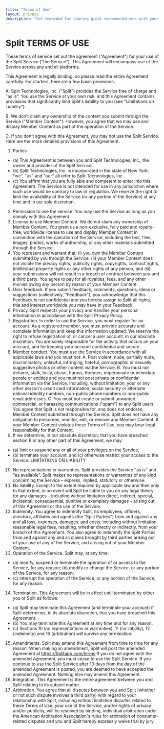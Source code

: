 ```yaml
---
title: "Terms of Use"
layout: privacy
description: "Get rewarded for sharing great recommendations with your friends and family."
---
```


# Split TERMS OF USE

These terms of service set out the agreement ("Agreement") for your use of the Split Service ("the Service"). This Agreement will encompass use of the Service across any and all platforms.

This Agreement is legally binding, so please read the entire Agreement carefully. For starters, here are a few basic provisions:

A. Split Technologies, Inc. ("Split") provides the Service free of charge and "as is". You use the Service at your own risk, and this Agreement contains provisions that significantly limit Split's liability to you (see "Limitations on Liability").

B. We don’t claim any ownership of the content you submit through the Service ("Member Content"). However, you agree that we may use and display Member Content as part of the operation of the Service.

C. If you don’t agree with this Agreement, you may not use the Split Service.
Here are the more detailed provisions of this Agreement:

1. Parties
  - (a) This Agreement is between you and Split Technologies, Inc., the owner and provider of the Split Service.
  - (b) Split Technologies, Inc. is incorporated in the state of New York; "we", "us" and "our" all refer to Split Technologies, Inc..
  - (c) You affirm that you are fully able and competent to enter into this Agreement. The Service is not intended for use in any jurisdiction where such use would be contrary to law or regulation. We reserve the right to limit the availability of the Service (or any portion of the Service) at any time and in our sole discretion.
2. Permission to use the service. You may use the Service as long as you comply with this Agreement.
3. License to use Member Content. We do not claim any ownership of Member Content. You grant us a non-exclusive, fully paid and royalty-free, worldwide license to use and display Member Content in connection with the operation of the Service, including the text, files, images, photos, works of authorship, or any other materials submitted through the Service.
4. You represent and warrant that: (i) you own the Member Content submitted by you through the Service, (ii) your Member Content does not violate the privacy rights, publicity rights, copyrights, contract rights, intellectual property rights or any other rights of any person, and (iii) your submissions will not result in a breach of contract between you and a third party. You agree to pay for all royalties, fees, and any other monies owing any person by reason of your Member Content.
5. User feedback. If you submit feedback, comments, questions, ideas or suggestions (collectively, "Feedback"), you acknowledge that this Feedback is not confidential and you hereby assign to Split all rights, title and interest worldwide you may have in your Feedback.
6. Privacy. Split respects your privacy and handles your personal information in accordance with the Split Privacy Policy.
7. Registration. In order to use the Service, you must register for an account. As a registered member, you must provide accurate and complete information and keep this information updated. We reserve the right to refuse registration of, or cancel a user account, in our absolute discretion. You are solely responsible for the activity that occurs on your account, and for keeping your account confidential and secure.
8. Member conduct. You must use the Service in accordance with all applicable laws and you must not:
A. Post violent, nude, partially nude, discriminatory, unlawful, infringing, hateful, pornographic or sexually suggestive photos or other content via the Service.
B. You must not defame, stalk, bully, abuse, harass, threaten, impersonate or intimidate people or entities and you must not post private or confidential information via the Service, including, without limitation, your or any other person's credit card information, social security or alternate national identity numbers, non-public phone numbers or non-public email addresses.
C. You must not create or submit unwanted, commercial, or harassing communications ("spam") to any Split users.
You agree that Split is not responsible for, and does not endorse, Member Content submitted through the Service. Split does not have any obligation to prescreen, monitor, edit, or remove any Member Content. If your Member Content violates these Terms of Use, you may bear legal responsibility for that Content.
9. If we determine, in our absolute discretion, that you have breached section 8 or any other part of this Agreement, we may:
  - (a) limit or suspend any or all of your privileges on the Service;
  - (b) terminate your account; and (c) otherwise restrict your access to the Service.
LIMITATIONS ON LIABILITY
10. No representations or warranties. Split provides the Service "as is" and "as available". Split makes no representations or warranties of any kind concerning the Service – express, implied, statutory or otherwise.
11. No liability. Except to the extent required by applicable law and then only to that extent, in no event will Split be liable to you on any legal theory for any damages – including without limitation direct, indirect, special, incidental, consequential, punitive or exemplary damages – arising out of this Agreement or the use of the Service.
12. Indemnity. You agree to indemnify Split, its employees, officers, directors, affiliates and agents (the "Split Parties") from and against any and all loss, expenses, damages, and costs, including without limitation reasonable legal fees, resulting, whether directly or indirectly, from your breach of this Agreement. You also agree to indemnify the Split Parties from and against any and all claims brought by third parties arising out of your use of any of the Service, and arising out of your Member Content.
13. Operation of the Service. Split may, at any time:
  - (a) modify, suspend or terminate the operation of or access to the Service, for any reason; (b) modify or change the Service, or any portion of the Service, for any reason;
  - (c) interrupt the operation of the Service, or any portion of the Service, for any reason.
14. Termination. This Agreement will be in effect until terminated by either you or Split as follows:
  - (a) Split may terminate this Agreement (and terminate your account) if Split determines, in its absolute discretion, that you have breached this Agreement.
  - (b) You may terminate this Agreement at any time and for any reason.
  - (c) Sections 10 (no representations or warranties), 11 (no liability), 12 (indemnity) and 16 (arbitration) will survive any termination.
15. Amendments. Split may amend this Agreement from time to time for any reason. When making an amendment, Split will post the amended Agreement at https://Splitapp.com/terms If you do not agree with the amended Agreement, you must cease to use the Split Service. If you continue to use the Split Service after 10 days from the day of the amended Agreement is posted, you are deemed to have accepted the amended Agreement. Nothing else may amend this Agreement.
16. Integration. This Agreement is the entire agreement between you and Split relating to its subject matter.
17. Arbitration. You agree that all disputes between you and Split (whether or not such dispute involves a third party) with regard to your relationship with Split, including without limitation disputes related to these Terms of Use, your use of the Service, and/or rights of privacy and/or publicity, will be resolved by binding, individual arbitration under the American Arbitration Association's rules for arbitration of consumer-related disputes and you and Split hereby expressly waive trial by jury.